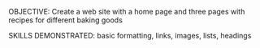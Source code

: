 OBJECTIVE: Create a web site with a home page and three pages with recipes for different baking goods

SKILLS DEMONSTRATED: basic formatting, links, images, lists, headings